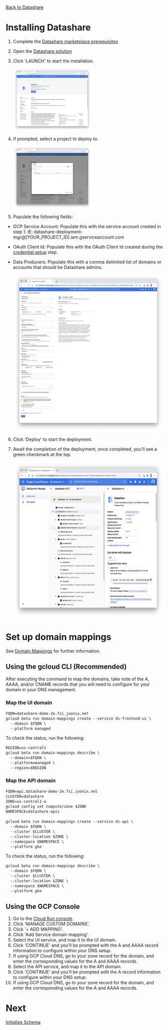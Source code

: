 [Back to Datashare](./README.md)

# Installing Datashare

1. Complete the [Datashare marketplace prerequisites](./marketplace/PREREQUISITES.md)

2. Open the [Datashare solution](https://console.cloud.google.com/marketplace/details/gcp-financial-services-public/datashare-vm)
3. Click 'LAUNCH' to start the installation.

    <img src="./assets/deploy/1-datashare_launch.png" alt="Launch Datashare solution installation" height="200"/>

4. If prompted, select a project to deploy to.

    <img src="./assets/deploy/2-select_product.png" alt="Select project to deploy to" height="200"/>

5. Populate the following fields:
- GCP Service Account: Populate this with the service account created in step 1. IE: datashare-deployment-mgr@[YOUR_PROJECT_ID].iam.gserviceaccount.com
- OAuth Client Id: Populate this with the OAuth Client Id created during the [credential setup](./CREDENTIAL_SETUP.md) step.
- Data Producers: Populate this with a comma delimited list of domains or accounts that should be Datashare admins.

    <img src="./assets/deploy/3-deploy.png" alt="Populate deployment form" height="500"/>

6. Click 'Deploy' to start the deployment.

7. Await the completion of the deployment, once completed, you'll see a green checkmark at the top.

    <img src="./assets/deploy/4-deploy-completed.png" alt="Populate deployment form" height="500"/>

# Set up domain mappings
See [Domain Mappings](https://cloud.google.com/sdk/gcloud/reference/beta/run/domain-mappings) for further information.

## Using the gcloud CLI (Recommended)
After executing the command to map the domains, take note of the A, AAAA, and/or CNAME records that you will need to configure for your domain in your DNS management.
### Map the UI domain
```
FQDN=datashare-demo-2e.fsi.joonix.net
gcloud beta run domain-mappings create --service ds-frontend-ui \
  --domain $FQDN \
  --platform managed
```

To check the status, run the following:
```
REGION=us-central1
gcloud beta run domain-mappings describe \
  --domain=$FQDN \
  --platform=managed \
  --region=$REGION
```

### Map the API domain
```
FQDN=api.datashare-demo-2e.fsi.joonix.net
CLUSTER=datashare
ZONE=us-central1-a
gcloud config set compute/zone $ZONE
NAMESPACE=datashare-apis

gcloud beta run domain-mappings create --service ds-api \
  --domain $FQDN \
  --cluster $CLUSTER \
  --cluster-location $ZONE \
  --namespace $NAMESPACE \
  --platform gke
```

To check the status, run the following:
```
gcloud beta run domain-mappings describe \
  --domain $FQDN \
  --cluster $CLUSTER \
  --cluster-location $ZONE \
  --namespace $NAMESPACE \
  --platform gke
```

## Using the GCP Console

1. Go to the [Cloud Run console](https://console.cloud.google.com/run).
2. Click 'MANAGE CUSTOM DOMAINS'.
3. Click '+ ADD MAPPING'.
4. Click 'Add Service domain mapping'.
5. Select the UI service, and map it to the UI domain.
6. Click 'CONTINUE' and you'll be prompted with the A and AAAA record information to configure within your DNS setup.
7. If using GCP Cloud DNS, go to your zone record for the domain, and enter the corresponding values for the A and AAAA records.
8. Select the API service, and map it to the API domain.
9. Click 'CONTINUE' and you'll be prompted with the A record information to configure within your DNS setup.
10. If using GCP Cloud DNS, go to your zone record for the domain, and enter the corresponding values for the A and AAAA records.

# Next
[Initialize Schema](./frontend/user-guide/ADMIN.md#initialize_schema)